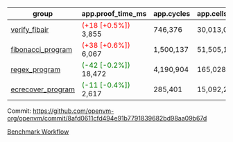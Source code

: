 | group | app.proof_time_ms | app.cycles | app.cells_used | leaf.proof_time_ms | leaf.cycles | leaf.cells_used |
| -- | -- | -- | -- | -- | -- | -- |
| [verify_fibair](https://github.com/openvm-org/openvm/blob/benchmark-results/benchmarks-pr/1198/verify_fibair-8afd0611cfd494e91b7791839682bd98aa09b67d.md) |<span style='color: red'>(+18 [+0.5%])</span> 3,855 |  746,376 |  30,013,044 |- | - | - |
| [fibonacci_program](https://github.com/openvm-org/openvm/blob/benchmark-results/benchmarks-pr/1198/fibonacci-8afd0611cfd494e91b7791839682bd98aa09b67d.md) |<span style='color: red'>(+38 [+0.6%])</span> 6,067 |  1,500,137 |  51,505,102 |- | - | - |
| [regex_program](https://github.com/openvm-org/openvm/blob/benchmark-results/benchmarks-pr/1198/regex-8afd0611cfd494e91b7791839682bd98aa09b67d.md) |<span style='color: green'>(-42 [-0.2%])</span> 18,472 |  4,190,904 |  165,028,173 |- | - | - |
| [ecrecover_program](https://github.com/openvm-org/openvm/blob/benchmark-results/benchmarks-pr/1198/ecrecover-8afd0611cfd494e91b7791839682bd98aa09b67d.md) |<span style='color: green'>(-11 [-0.4%])</span> 2,617 |  285,401 |  15,092,297 |- | - | - |


Commit: https://github.com/openvm-org/openvm/commit/8afd0611cfd494e91b7791839682bd98aa09b67d

[Benchmark Workflow](https://github.com/openvm-org/openvm/actions/runs/12685683028)
